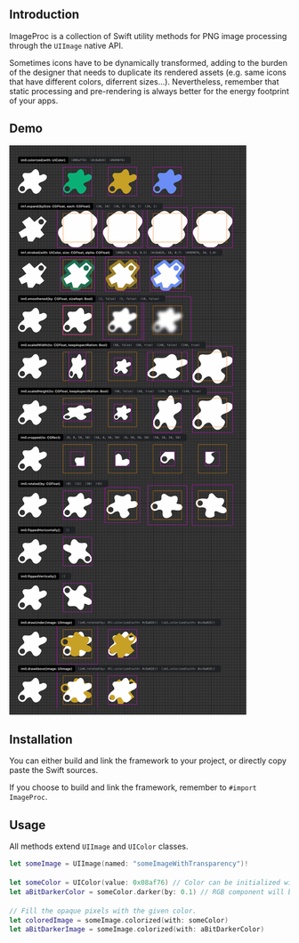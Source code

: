 ## Introduction

ImageProc is a collection of Swift utility methods for PNG image processing through the `UIImage` native API.

Sometimes icons have to be dynamically transformed, adding to the burden of the designer that needs to duplicate its rendered assets (e.g. same icons that have different colors, diferrent sizes...). Nevertheless, remember that static processing and pre-rendering is always better for the energy footprint of your apps.

## Demo

![](https://github.com/herme5/ImageProc/blob/master/ImageProcApp/benchmark.png)

## Installation

You can either build and link the framework to your project, or directly copy paste the Swift sources.

If you choose to build and link the framework, remember to `#import ImageProc`.

## Usage

All methods extend `UIImage` and `UIColor` classes.

```swift
let someImage = UIImage(named: "someImageWithTransparency")!

let someColor = UIColor(value: 0x08af76) // Color can be initialized with its hexadecimal value.
let aBitDarkerColor = someColor.darker(by: 0.1) // RGB component will be decreased by 0.1 to give a darker color.

// Fill the opaque pixels with the given color.
let coloredImage = someImage.colorized(with: someColor) 
let aBitDarkerImage = someImage.colorized(with: aBitDarkerColor) 

```

